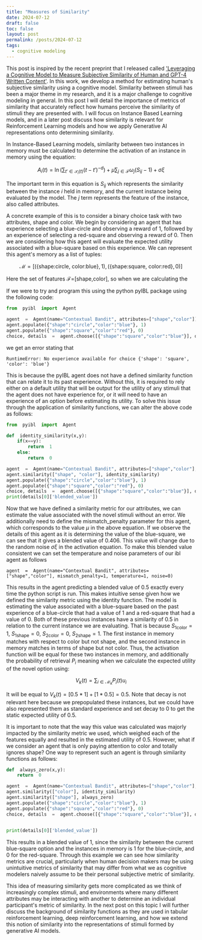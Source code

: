 ```yaml
---
title: "Measures of Similarity"
date: 2024-07-12
draft: false
toc: false
layout: post
permalink: /posts/2024-07-12
tags:
  - cognitive modeling 
---
```


This post is inspired by the recent preprint that I released called ['Leveraging a Cognitive Model to Measure Subjective Similarity of Human and GPT-4 Written Content'](https://www.researchgate.net/publication/383701858_Leveraging_a_Cognitive_Model_to_Measure_Subjective_Similarity_of_Human_and_GPT-4_Written_Content). In this work, we develop a method for estimating human's subjective similarity using a cognitive model. Similarity between stimuli has been a major theme in my research, and it is a major challenge to cognitive modeling in general. In this post I will detail the importance of metrics of similarity that accurately reflect how humans perceive the similarity of stimuli they are presented with. I will focus on Instance Based Learning models, and in a later post discuss how similarity is relevant for Reinforcement Learning models and how we apply Generative AI representations onto determining similarity. 

In Instance-Based Learning models, similarity between two instances in memory must be calculated to determine the activation of an instance in memory using the equation:

  $$A_i(t) = \ln  \Bigg( \sum_{t' \in  \mathcal{T}_i(t)} (t - t')^{-d}\Bigg) + \mu  \sum_{j \in  \mathcal{F}} \omega_j (S_{ij} - 1) + \sigma  \xi$$

The important term in this equation is $S_{ij}$ which represents the similarity between the instance $i$ held in memory, and the current instance being evaluated by the model. The $j$ term represents the feature of the instance, also called attributes.

A concrete example of this is to consider a binary choice task with two attributes, shape and color. We begin by considering an agent that has experience selecting a blue-circle and observing a reward of 1, followed by an experience of selecting a red-square and observing a reward of 0. Then we are considering how this agent will evaluate the expected utility associated with a blue-square based on this experience. We can represent this agent's memory as a list of tuples:

$$ \mathcal{M} = \Big[ \big( \{ \text{shape:circle, color:blue} \} , 1\big), \big( \{ \text{shape:square, color:red} \} , 0\big) \Big]$$

Here the set of features $\mathcal{F}=$[shape,color], so when we are calculating the 

If we were to try and program this using the python pyIBL package using the following code:

```python
from  pyibl  import  Agent

agent  =  Agent(name="Contextual Bandit", attributes=["shape","color"])
agent.populate({"shape":"circle","color":"blue"}, 1)
agent.populate({"shape":"square","color":"red"}, 0)
choice, details  =  agent.choose([{"shape":"square","color":"blue"}], details=True)
```

we get an error stating that 
```
RuntimeError: No experience available for choice {'shape': 'square', 'color': 'blue'}
```

This is because the pyIBL agent does not have a defined similarity function that can relate it to its past experience. Without this, it is required to rely either on a default utility that will be output for the utility of any stimuli that the agent does not have experience for, or it will need to have an experience of an option before estimating its utility. To solve this issue through the application of similarity functions, we can alter the above code as follows:

```python
from  pyibl  import  Agent

def  identity_similarity(x,y):
	if(x==y):
		return  1
	else:
		return  0

agent  =  Agent(name="Contextual Bandit", attributes=["shape","color"], mismatch_penalty=1)
agent.similarity(["shape", "color"], identity_similarity)
agent.populate({"shape":"circle","color":"blue"}, 1)
agent.populate({"shape":"square","color":"red"}, 0)
choice, details  =  agent.choose([{"shape":"square","color":"blue"}], details=True)
print(details[0]['blended_value'])
```

Now that we have defined a similarity metric for our attributes, we can estimate the value associated with the novel stimuli without an error. We additionally need to define the mismatch_penalty parameter for this agent, which corresponds to the value $\mu$ in the above equation. If we observe the details of this agent as it is determining the value of the blue-square, we can see that it gives a blended value of 0.406. This value will change due to the random noise $\sigma \xi$ in the activation equation. To make this blended value consistent we can set the temperature and noise parameters of our ibl agent as follows

```
agent  =  Agent(name="Contextual Bandit", attributes=["shape","color"], mismatch_penalty=1, temperature=1, noise=0)
``` 

This results in the agent predicting a blended value of 0.5 exactly every time the python script is run. This makes intuitive sense given how we defined the similarity metric using the identity function. The model is estimating the value associated with a blue-square based on the past experience of a blue-circle that had a value of 1 and a red-square that had a value of 0. Both of these previous instances have a similarity of 0.5 in relation to the current instance we are evaluating. That is because $S_{1\text{color}} = 1$, $S_{1\text{shape}} = 0$, $S_{2\text{color}} = 0$, $S_{2\text{shape}} = 1$. The first instance in memory matches with respect to color but not shape, and the second instance in memory matches in terms of shape but not color. Thus, the activation function will be equal for these two instances in memory, and additionally the probability of retrieval $P_i$ meaning when we calculate the expected utility of the novel option using:

$$V_k(t) = \sum_{i \in \mathcal{M}_k} P_i(t)u_i$$

It will be equal to $V_k(t) = [0.5 * 1] + [1 * 0.5] = 0.5$. Note that decay is not relevant here because we prepopulated these instances, but we could have also represented them as standard experience and set decay to 0 to get the static expected utility of 0.5. 

It is important to note that the way this value was calculated was majorly impacted by the similarity metric we used, which weighed each of the features equally and resulted in the estimated utility of 0.5. However, what if we consider an agent that is only paying attention to color and totally ignores shape? One way to represent such an agent is through similarity functions as follows:

```python 
def  always_zero(x,y):
	return  0

agent  =  Agent(name="Contextual Bandit", attributes=["shape","color"], mismatch_penalty=1, decay=0, temperature=1, noise=0)
agent.similarity(["color"], identity_similarity)
agent.similarity(["shape"], always_zero)
agent.populate({"shape":"circle","color":"blue"}, 1)
agent.populate({"shape":"square","color":"red"}, 0)
choice, details  =  agent.choose([{"shape":"square","color":"blue"}], details=True)

 
print(details[0]['blended_value'])
```

This results in a blended value of 1, since the similarity between the current blue-square option and the instances in memory is 1 for the blue-circle, and 0 for the red-square. Through this example we can see how similarity metrics are crucial, particularly when human decision makers may be using unintuitive metrics of similarity that may differ from what we as cognitive modelers naively assume to be their personal subjective metric of similarity. 

This idea of measuring similarity gets more complicated as we think of increasingly complex stimuli, and environments where many different attributes may be interacting with another to determine an individual participant's metric of similarity. In the next post on this topic I will further discuss the background of similarity functions as they are used in tabular reinforcement learning, deep reinforcement learning, and how we extend this notion of similarity into the representations of stimuli formed by generative AI models. 